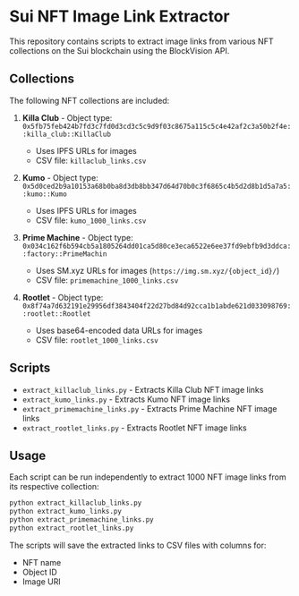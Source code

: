 # Sui NFT Image Link Extractor

This repository contains scripts to extract image links from various NFT collections on the Sui blockchain using the BlockVision API.

## Collections

The following NFT collections are included:

1. **Killa Club** - Object type: `0x5fb75feb424b7fd3c7fd0d3cd3c5c9d9f03c8675a115c5c4e42af2c3a50b2f4e::killa_club::KillaClub`
   - Uses IPFS URLs for images
   - CSV file: `killaclub_links.csv`

2. **Kumo** - Object type: `0x5d0ced2b9a10153a68b0ba8d3db8bb347d64d70b0c3f6865c4b5d2d8b1d5a7a5::kumo::Kumo`
   - Uses IPFS URLs for images
   - CSV file: `kumo_1000_links.csv`

3. **Prime Machine** - Object type: `0x034c162f6b594cb5a1805264dd01ca5d80ce3eca6522e6ee37fd9ebfb9d3ddca::factory::PrimeMachin`
   - Uses SM.xyz URLs for images (`https://img.sm.xyz/{object_id}/`)
   - CSV file: `primemachine_1000_links.csv`

4. **Rootlet** - Object type: `0x8f74a7d632191e29956df3843404f22d27bd84d92cca1b1abde621d033098769::rootlet::Rootlet`
   - Uses base64-encoded data URLs for images
   - CSV file: `rootlet_1000_links.csv`

## Scripts

- `extract_killaclub_links.py` - Extracts Killa Club NFT image links
- `extract_kumo_links.py` - Extracts Kumo NFT image links
- `extract_primemachine_links.py` - Extracts Prime Machine NFT image links
- `extract_rootlet_links.py` - Extracts Rootlet NFT image links

## Usage

Each script can be run independently to extract 1000 NFT image links from its respective collection:

```bash
python extract_killaclub_links.py
python extract_kumo_links.py
python extract_primemachine_links.py
python extract_rootlet_links.py
```

The scripts will save the extracted links to CSV files with columns for:
- NFT name
- Object ID
- Image URl
